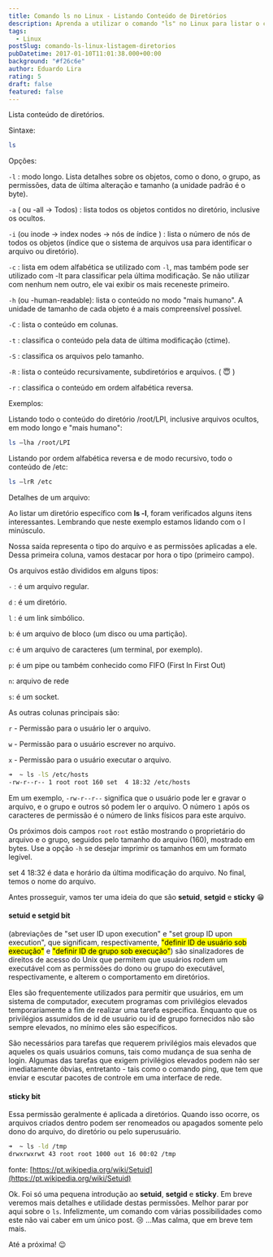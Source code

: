 ```yaml
---
title: Comando ls no Linux - Listando Conteúdo de Diretórios
description: Aprenda a utilizar o comando "ls" no Linux para listar o conteúdo de diretórios, incluindo opções como -l, -a, -i e muito mais. Explore permissões de arquivo e conceitos como setuid, setgid e sticky bit.
tags:
  - Linux
postSlug: comando-ls-linux-listagem-diretorios
pubDatetime: 2017-01-10T11:01:38.000+00:00
background: "#f26c6e"
author: Eduardo Lira
rating: 5
draft: false
featured: false
---
```


Lista conteúdo de diretórios.

Sintaxe:

```bash
ls
```

Opções:

`-l` : modo longo. Lista detalhes sobre os objetos, como o dono, o grupo, as permissões, data de última alteração e tamanho (a unidade padrão é o byte).

`-a` ( ou -all -> Todos) : lista todos os objetos contidos no diretório, inclusive os ocultos.

`-i` (ou inode -> index nodes -> nós de índice ) : lista o número de nós de todos os objetos (índice que o sistema de arquivos usa para identificar o arquivo ou diretório).

`-c` : lista em odem alfabética se utilizado com `-l`, mas também pode ser utilizado com -lt para classificar pela última modificação. Se não utilizar com nenhum nem outro, ele vai exibir os mais receneste primeiro.

`-h` (ou -human-readable): lista o conteúdo no modo "mais humano". A unidade de tamanho de cada objeto é a mais compreensível possível.

`-C` : lista o conteúdo em colunas.

`-t` : classifica o conteúdo pela data de última modificação (ctime).

`-S` : classifica os arquivos pelo tamanho.

`-R` : lista o conteúdo recursivamente, subdiretórios e arquivos. ( :innocent: )

`-r` : classifica o conteúdo em ordem alfabética reversa.

Exemplos:

Listando todo o conteúdo do diretório /root/LPI, inclusive arquivos ocultos, em modo longo e "mais humano":

```bash
ls –lha /root/LPI
```

Listando por ordem alfabética reversa e de modo recursivo, todo o conteúdo de /etc:

```bash
ls –lrR /etc
```

Detalhes de um arquivo:

Ao listar um diretório específico com **ls -l**, foram verificados alguns itens interessantes. Lembrando que neste exemplo estamos lidando com o l minúsculo.

Nossa saída representa o tipo do arquivo e as permissões aplicadas a ele. Dessa primeira coluna, vamos destacar por hora o tipo (primeiro campo).

Os arquivos estão divididos em alguns tipos:

`-` : é um arquivo regular.

`d` : é um diretório.

`l` : é um link simbólico.

`b`: é um arquivo de bloco (um disco ou uma partição).

`c`: é um arquivo de caracteres (um terminal, por exemplo).

`p`: é um pipe ou também conhecido como FIFO (First In First Out)

`n`: arquivo de rede

`s`: é um socket.

As outras colunas principais são:

`r` - Permissão para o usuário ler o arquivo.

`w` - Permissão para o usuário escrever no arquivo.

`x` - Permissão para o usuário executar o arquivo.

```bash
➜  ~ ls -lS /etc/hosts
-rw-r--r-- 1 root root 160 set  4 18:32 /etc/hosts
```

Em um exemplo, `-rw-r--r--` significa que o usuário pode ler e gravar o arquivo, e o grupo e outros só podem ler o arquivo. O número `1` após os caracteres de permissão é o número de links físicos para este arquivo.

Os próximos dois campos `root` `root` estão mostrando o proprietário do arquivo e o grupo, seguidos pelo tamanho do arquivo (160), mostrado em bytes. Use a opção `-h` se desejar imprimir os tamanhos em um formato legível.

set 4 18:32 é data e horário da última modificação do arquivo. No final, temos o nome do arquivo.

Antes prosseguir, vamos ter uma ideia do que são **setuid**, **setgid** e **sticky** :grin:

#### setuid e setgid bit

(abreviações de "set user ID upon execution" e "set group ID upon execution", que significam, respectivamente, <mark>"definir ID de usuário sob execução"</mark> e <mark>"definir ID de grupo sob execução"</mark>) são sinalizadores de direitos de acesso do Unix que permitem que usuários rodem um executável com as permissões do dono ou grupo do executável, respectivamente, e alterem o comportamento em diretórios.

Eles são frequentemente utilizados para permitir que usuários, em um sistema de computador, executem programas com privilégios elevados temporariamente a fim de realizar uma tarefa específica. Enquanto que os privilégios assumidos de id de usuário ou id de grupo fornecidos não são sempre elevados, no mínimo eles são específicos.

São necessários para tarefas que requerem privilégios mais elevados que aqueles os quais usuários comuns, tais como mudança de sua senha de login. Algumas das tarefas que exigem privilégios elevados podem não ser imediatamente óbvias, entretanto - tais como o comando ping, que tem que enviar e escutar pacotes de controle em uma interface de rede.

#### sticky bit

Essa permissão geralmente é aplicada a diretórios. Quando isso ocorre, os arquivos criados dentro podem ser renomeados ou apagados somente pelo dono do arquivo, do diretório ou pelo superusuário.

```bash
➜  ~ ls -ld /tmp
drwxrwxrwt 43 root root 1000 out 16 00:02 /tmp
```

fonte: [https://pt.wikipedia.org/wiki/Setuid](https://pt.wikipedia.org/wiki/Setuid)

Ok. Foi só uma pequena introdução ao **setuid**, **setgid** e **sticky**. Em breve veremos mais detalhes e utilidade destas permissões. Melhor parar por aqui sobre o `ls`. Infelizmente, um comando com várias possibilidades como este não vai caber em um único post. :cry: ...Mas calma, que em breve tem mais.

Até a próxima! :wink:
